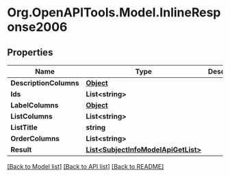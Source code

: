 # Org.OpenAPITools.Model.InlineResponse2006
## Properties

Name | Type | Description | Notes
------------ | ------------- | ------------- | -------------
**DescriptionColumns** | [**Object**](.md) |  | [optional] 
**Ids** | **List&lt;string&gt;** |  | [optional] 
**LabelColumns** | [**Object**](.md) |  | [optional] 
**ListColumns** | **List&lt;string&gt;** |  | [optional] 
**ListTitle** | **string** |  | [optional] 
**OrderColumns** | **List&lt;string&gt;** |  | [optional] 
**Result** | [**List&lt;SubjectInfoModelApiGetList&gt;**](SubjectInfoModelApiGetList.md) |  | [optional] 

[[Back to Model list]](../README.md#documentation-for-models) [[Back to API list]](../README.md#documentation-for-api-endpoints) [[Back to README]](../README.md)

